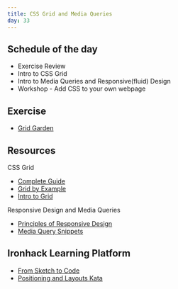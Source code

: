 ```yaml
---
title: CSS Grid and Media Queries
day: 33
---
```


Schedule of the day
----------

- Exercise Review
- Intro to CSS Grid
- Intro to Media Queries and Responsive(fluid) Design
- Workshop - Add CSS to your own webpage

Exercise
----------
- [Grid Garden](https://cssgridgarden.com/)

Resources
----------
CSS Grid
- [Complete Guide](https://css-tricks.com/snippets/css/complete-guide-grid/)
- [Grid by Example](https://gridbyexample.com/)
- [Intro to Grid](https://labs.jensimmons.com/)


Responsive Design and Media Queries
- [Principles of Responsive Design](http://blog.froont.com/9-basic-principles-of-responsive-web-design/)
- [Media Query Snippets](https://css-tricks.com/snippets/css/media-queries-for-standard-devices/)

Ironhack Learning Platform
----------
- [From Sketch to Code](http://learn.ironhack.com/#/learning_unit/5137)
- [Positioning and Layouts Kata](http://learn.ironhack.com/#/learning_unit/5140)

